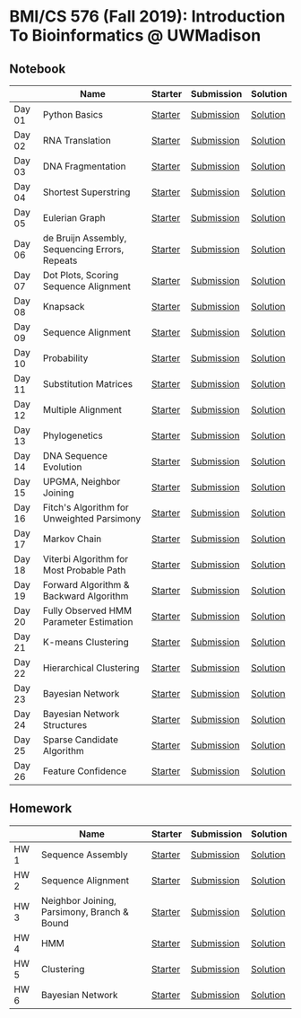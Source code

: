 # BMI/CS 576 (Fall 2019): Introduction To Bioinformatics @ UWMadison

## Notebook

| | Name | Starter | Submission | Solution |
| --- | --- | --- | --- | --- |
|Day 01|Python Basics|[Starter](Day%2001%20-%20Python%20Basics/Starter/notebook.ipynb)|[Submission](Day%2001%20-%20Python%20Basics/Submission/notebook.ipynb)|[Solution](Day%2001%20-%20Python%20Basics/Solution/notebook.ipynb)
|Day 02|RNA Translation|[Starter](Day%2002%20-%20RNA%20Translation/Starter/notebook.ipynb)|[Submission](Day%2002%20-%20RNA%20Translation/Submission/notebook.ipynb)|[Solution](Day%2002%20-%20RNA%20Translation/Solution/notebook.ipynb)
|Day 03|DNA Fragmentation|[Starter](Day%2003%20-%20DNA%20Fragmentation/Starter/notebook.ipynb)|[Submission](Day%2003%20-%20DNA%20Fragmentation/Submission/notebook.ipynb)|[Solution](Day%2003%20-%20DNA%20Fragmentation/Solution/notebook.ipynb)
|Day 04|Shortest Superstring|[Starter](Day%2004%20-%20Shortest%20Superstring/Starter/notebook.ipynb)|[Submission](Day%2004%20-%20Shortest%20Superstring/Submission/notebook.ipynb)|[Solution](Day%2004%20-%20Shortest%20Superstring/Solution/notebook.ipynb)
|Day 05|Eulerian Graph|[Starter](Day%2005%20-%20Eulerian%20Graph/Starter/notebook.ipynb)|[Submission](Day%2005%20-%20Eulerian%20Graph/Submission/notebook.ipynb)|[Solution](Day%2005%20-%20Eulerian%20Graph/Solution/notebook.ipynb)
|Day 06|de Bruijn Assembly, Sequencing Errors, Repeats|[Starter](Day%2006%20-%20de%20Bruijn%20Assembly%2C%20Sequencing%20Errors%2C%20Repeats/Starter/notebook.ipynb)|[Submission](Day%2006%20-%20de%20Bruijn%20Assembly%2C%20Sequencing%20Errors%2C%20Repeats/Submission/notebook.ipynb)|[Solution](Day%2006%20-%20de%20Bruijn%20Assembly%2C%20Sequencing%20Errors%2C%20Repeats/Solution/notebook.ipynb)
|Day 07|Dot Plots, Scoring Sequence Alignment|[Starter](Day%2007%20-%20Dot%20Plots%2C%20Scoring%20Sequence%20Alignment/Starter/notebook.ipynb)|[Submission](Day%2007%20-%20Dot%20Plots%2C%20Scoring%20Sequence%20Alignment/Submission/notebook.ipynb)|[Solution](Day%2007%20-%20Dot%20Plots%2C%20Scoring%20Sequence%20Alignment/Solution/notebook.ipynb)
|Day 08|Knapsack|[Starter](Day%2008%20-%20Knapsack/Starter/notebook.ipynb)|[Submission](Day%2008%20-%20Knapsack/Submission/notebook.ipynb)|[Solution](Day%2008%20-%20Knapsack/Solution/notebook.ipynb)
|Day 09|Sequence Alignment|[Starter](Day%2009%20-%20Sequence%20Alignment/Starter/notebook.ipynb)|[Submission](Day%2009%20-%20Sequence%20Alignment/Submission/notebook.ipynb)|[Solution](Day%2009%20-%20Sequence%20Alignment/Solution/notebook.ipynb)
|Day 10|Probability|[Starter](Day%2010%20-%20Probability/Starter/notebook.ipynb)|[Submission](Day%2010%20-%20Probability/Submission/notebook.ipynb)|[Solution](Day%2010%20-%20Probability/Solution/notebook.ipynb)
|Day 11|Substitution Matrices|[Starter](Day%2011%20-%20Substitution%20Matrices/Starter/notebook.ipynb)|[Submission](Day%2011%20-%20Substitution%20Matrices/Submission/notebook.ipynb)|[Solution](Day%2011%20-%20Substitution%20Matrices/Solution/notebook.ipynb)
|Day 12|Multiple Alignment|[Starter](Day%2012%20-%20Multiple%20Alignment/Starter/notebook.ipynb)|[Submission](Day%2012%20-%20Multiple%20Alignment/Submission/notebook.ipynb)|[Solution](Day%2012%20-%20Multiple%20Alignment/Solution/notebook.ipynb)
|Day 13|Phylogenetics|[Starter](Day%2013%20-%20Phylogenetics/Starter/notebook.ipynb)|[Submission](Day%2013%20-%20Phylogenetics/Submission/notebook.ipynb)|[Solution](Day%2013%20-%20Phylogenetics/Solution/notebook.ipynb)
|Day 14|DNA Sequence Evolution|[Starter](Day%2014%20-%20DNA%20Sequence%20Evolution/Starter/notebook.ipynb)|[Submission](Day%2014%20-%20DNA%20Sequence%20Evolution/Submission/notebook.ipynb)|[Solution](Day%2014%20-%20DNA%20Sequence%20Evolution/Solution/notebook.ipynb)
|Day 15|UPGMA, Neighbor Joining|[Starter](Day%2015%20-%20UPGMA%2C%20Neighbor%20Joining/Starter/notebook.ipynb)|[Submission](Day%2015%20-%20UPGMA%2C%20Neighbor%20Joining/Submission/notebook.ipynb)|[Solution](Day%2015%20-%20UPGMA%2C%20Neighbor%20Joining/Solution/notebook.ipynb)
|Day 16|Fitch's Algorithm for Unweighted Parsimony|[Starter](Day%2016%20-%20Fitch%27s%20Algorithm%20for%20Unweighted%20Parsimony/Starter/notebook.ipynb)|[Submission](Day%2016%20-%20Fitch%27s%20Algorithm%20for%20Unweighted%20Parsimony/Submission/notebook.ipynb)|[Solution](Day%2016%20-%20Fitch%27s%20Algorithm%20for%20Unweighted%20Parsimony/Solution/notebook.ipynb)
|Day 17|Markov Chain|[Starter](Day%2017%20-%20Markov%20Chain/Starter/notebook.ipynb)|[Submission](Day%2017%20-%20Markov%20Chain/Submission/notebook.ipynb)|[Solution](Day%2017%20-%20Markov%20Chain/Solution/notebook.ipynb)
|Day 18|Viterbi Algorithm for Most Probable Path|[Starter](Day%2018%20-%20Viterbi%20Algorithm%20for%20Most%20Probable%20Path/Starter/notebook.ipynb)|[Submission](Day%2018%20-%20Viterbi%20Algorithm%20for%20Most%20Probable%20Path/Submission/notebook.ipynb)|[Solution](Day%2018%20-%20Viterbi%20Algorithm%20for%20Most%20Probable%20Path/Solution/notebook.ipynb)
|Day 19|Forward Algorithm & Backward Algorithm|[Starter](Day%2019%20-%20Forward%20Algorithm%20%26%20Backward%20Algorithm/Starter/notebook.ipynb)|[Submission](Day%2019%20-%20Forward%20Algorithm%20%26%20Backward%20Algorithm/Submission/notebook.ipynb)|[Solution](Day%2019%20-%20Forward%20Algorithm%20%26%20Backward%20Algorithm/Solution/notebook.ipynb)
|Day 20|Fully Observed HMM Parameter Estimation|[Starter](Day%2020%20-%20Fully%20Observed%20HMM%20Parameter%20Estimation/Starter/notebook.ipynb)|[Submission](Day%2020%20-%20Fully%20Observed%20HMM%20Parameter%20Estimation/Submission/notebook.ipynb)|[Solution](Day%2020%20-%20Fully%20Observed%20HMM%20Parameter%20Estimation/Solution/notebook.ipynb)
|Day 21|K-means Clustering|[Starter](Day%2021%20-%20K-means%20Clustering/Starter/notebook.ipynb)|[Submission](Day%2021%20-%20K-means%20Clustering/Submission/notebook.ipynb)|[Solution](Day%2021%20-%20K-means%20Clustering/Solution/notebook.ipynb)
|Day 22|Hierarchical Clustering|[Starter](Day%2022%20-%20Hierarchical%20Clustering/Starter/notebook.ipynb)|[Submission](Day%2022%20-%20Hierarchical%20Clustering/Submission/notebook.ipynb)|[Solution](Day%2022%20-%20Hierarchical%20Clustering/Solution/notebook.ipynb)
|Day 23|Bayesian Network|[Starter](Day%2023%20-%20Bayesian%20Network/Starter/notebook.ipynb)|[Submission](Day%2023%20-%20Bayesian%20Network/Submission/notebook.ipynb)|[Solution](Day%2023%20-%20Bayesian%20Network/Solution/notebook.ipynb)
|Day 24|Bayesian Network Structures|[Starter](Day%2024%20-%20Bayesian%20Network%20Structures/Starter/notebook.ipynb)|[Submission](Day%2024%20-%20Bayesian%20Network%20Structures/Submission/notebook.ipynb)|[Solution](Day%2024%20-%20Bayesian%20Network%20Structures/Solution/notebook.ipynb)
|Day 25|Sparse Candidate Algorithm|[Starter](Day%2025%20-%20Sparse%20Candidate%20Algorithm/Starter/notebook.ipynb)|[Submission](Day%2025%20-%20Sparse%20Candidate%20Algorithm/Submission/notebook.ipynb)|[Solution](Day%2025%20-%20Sparse%20Candidate%20Algorithm/Solution/notebook.ipynb)
|Day 26|Feature Confidence|[Starter](Day%2026%20-%20Feature%20Confidence/Starter/notebook.ipynb)|[Submission](Day%2026%20-%20Feature%20Confidence/Submission/notebook.ipynb)|[Solution](Day%2026%20-%20Feature%20Confidence/Solution/notebook.ipynb)

## Homework 

| | Name | Starter | Submission | Solution |
| --- | --- | --- | --- | --- |
|HW 1|Sequence Assembly|[Starter](HW%201%20-%20Sequence%20Assembly/Starter/notebook.ipynb)|[Submission](HW%201%20-%20Sequence%20Assembly/Submission/notebook.ipynb)|[Solution](HW%201%20-%20Sequence%20Assembly/Solution/notebook.ipynb)
|HW 2|Sequence Alignment|[Starter](HW%202%20-%20Sequence%20Alignment/Starter/notebook.ipynb)|[Submission](HW%202%20-%20Sequence%20Alignment/Submission/notebook.ipynb)|[Solution](HW%202%20-%20Sequence%20Alignment/Solution/notebook.ipynb)
|HW 3|Neighbor Joining, Parsimony, Branch & Bound|[Starter](HW%203%20-%20Neighbor%20Joining%2C%20Parsimony%2C%20Branch%20%26%20Bound/Starter/notebook.ipynb)|[Submission](HW%203%20-%20Neighbor%20Joining%2C%20Parsimony%2C%20Branch%20%26%20Bound/Submission/notebook.ipynb)|[Solution](HW%203%20-%20Neighbor%20Joining%2C%20Parsimony%2C%20Branch%20%26%20Bound/Solution/notebook.ipynb)
|HW 4|HMM|[Starter](HW%204%20-%20HMM/Starter/notebook.ipynb)|[Submission](HW%204%20-%20HMM/Submission/notebook.ipynb)|[Solution](HW%204%20-%20HMM/Solution/notebook.ipynb)
|HW 5|Clustering|[Starter](HW%205%20-%20Clustering/Starter/notebook.ipynb)|[Submission](HW%205%20-%20Clustering/Submission/notebook.ipynb)|[Solution](HW%205%20-%20Clustering/Solution/notebook.ipynb)
|HW 6|Bayesian Network|[Starter](HW%206%20-%20Bayesian%20Network/Starter/notebook.ipynb)|[Submission](HW%206%20-%20Bayesian%20Network/Submission/notebook.ipynb)|[Solution](HW%206%20-%20Bayesian%20Network/Solution/notebook.ipynb)

